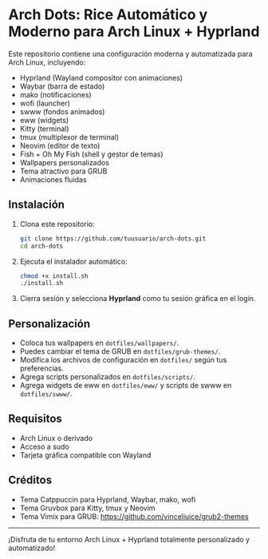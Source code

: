 # Arch Dots: Rice Automático y Moderno para Arch Linux + Hyprland

Este repositorio contiene una configuración moderna y automatizada para Arch Linux, incluyendo:
- Hyprland (Wayland compositor con animaciones)
- Waybar (barra de estado)
- mako (notificaciones)
- wofi (launcher)
- swww (fondos animados)
- eww (widgets)
- Kitty (terminal)
- tmux (multiplexor de terminal)
- Neovim (editor de texto)
- Fish + Oh My Fish (shell y gestor de temas)
- Wallpapers personalizados
- Tema atractivo para GRUB
- Animaciones fluidas

## Instalación

1. Clona este repositorio:
   ```bash
   git clone https://github.com/tuusuario/arch-dots.git
   cd arch-dots
   ```
2. Ejecuta el instalador automático:
   ```bash
   chmod +x install.sh
   ./install.sh
   ```
3. Cierra sesión y selecciona **Hyprland** como tu sesión gráfica en el login.

## Personalización
- Coloca tus wallpapers en `dotfiles/wallpapers/`.
- Puedes cambiar el tema de GRUB en `dotfiles/grub-themes/`.
- Modifica los archivos de configuración en `dotfiles/` según tus preferencias.
- Agrega scripts personalizados en `dotfiles/scripts/`.
- Agrega widgets de eww en `dotfiles/eww/` y scripts de swww en `dotfiles/swww/`.

## Requisitos
- Arch Linux o derivado
- Acceso a sudo
- Tarjeta gráfica compatible con Wayland

## Créditos
- Tema Catppuccin para Hyprland, Waybar, mako, wofi
- Tema Gruvbox para Kitty, tmux y Neovim
- Tema Vimix para GRUB: https://github.com/vinceliuice/grub2-themes

---
¡Disfruta de tu entorno Arch Linux + Hyprland totalmente personalizado y automatizado! 